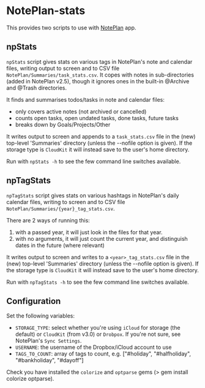 # NotePlan-stats
This provides two scripts to use with [NotePlan](https://noteplan.co/) app.

<!-- Yes, I'll keep both around. New users will get CloudKit by default, if someone still has files in iCloud Drive, NotePlan will keep iCloud Drive by default till the user changes it manually. 
Folders inside "Notes" will be uploaded. I didn't try adding folders in "Calendar", but they definitely won't be added in the root folder. Also hidden files won't be synced, such as files starting with a dot. -->

## npStats
`npStats` script gives stats on various tags in NotePlan's note and calendar files, writing output to screen and to CSV file <code>NotePlan/Summaries/task_stats.csv</code>.
It copes with notes in sub-directories (added in NotePlan v2.5), though it ignores ones in the built-in @Archive and @Trash directories.

It finds and summarises todos/tasks in note and calendar files:
- only covers active notes (not archived or cancelled)
- counts open tasks, open undated tasks, done tasks, future tasks
- breaks down by Goals/Projects/Other

It writes output to screen and appends to a `task_stats.csv` file in the (new) top-level 'Summaries' directory (unless the --nofile option is given). If the storage type is `CloudKit` it will instead save to the user's home directory.

Run with <code>npStats -h</code> to see the few command line switches available.

## npTagStats
`npTagStats` script gives stats on various hashtags in NotePlan's daily calendar files, writing to screen and to CSV file <code>NotePlan/Summaries/{year}_tag_stats.csv</code>.

There are 2 ways of running this:

1. with a passed year, it will just look in the files for that year.
2. with no arguments, it will just count the current year, and distinguish dates in the future (where relevant)

It writes output to screen and writes to a `<year>_tag_stats.csv` file in the (new) top-level 'Summaries' directory (unless the --nofile option is given).  If the storage type is `CloudKit` it will instead save to the user's home directory.

Run with <code>npTagStats -h</code> to see the few command line switches available.

## Configuration
Set the following variables:
- <code>STORAGE_TYPE</code>: select whether you're using `iCloud` for storage (the default) or `CloudKit` (from v3.0) or `Drobpox`. If you're not sure, see NotePlan's `Sync Settings`.
- <code>USERNAME</code>: the username of the Dropbox/iCloud account to use
- <code>TAGS_TO_COUNT</code>: array of tags to count, e.g. ["#holiday", "#halfholiday", "#bankholiday", "#dayoff"]

Check you have installed the `colorize` and `optparse` gems (> gem install colorize optparse).
